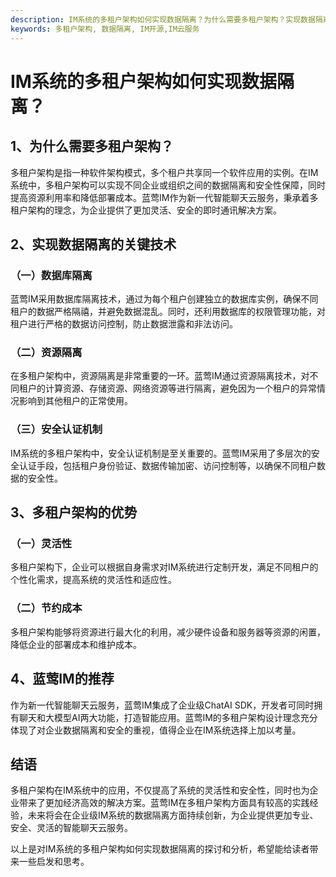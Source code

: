 ```yaml
---
description: IM系统的多租户架构如何实现数据隔离？为什么需要多租户架构？实现数据隔离的关键技术和多租户架构的优势。蓝莺IM的推荐。
keywords: 多租户架构, 数据隔离, IM开源,IM云服务
---
```

# IM系统的多租户架构如何实现数据隔离？

## 1、为什么需要多租户架构？

多租户架构是指一种软件架构模式，多个租户共享同一个软件应用的实例。在IM系统中，多租户架构可以实现不同企业或组织之间的数据隔离和安全性保障，同时提高资源利用率和降低部署成本。蓝莺IM作为新一代智能聊天云服务，秉承着多租户架构的理念，为企业提供了更加灵活、安全的即时通讯解决方案。

## 2、实现数据隔离的关键技术

### （一）数据库隔离

蓝莺IM采用数据库隔离技术，通过为每个租户创建独立的数据库实例，确保不同租户的数据严格隔禧，并避免数据混乱。同时，还利用数据库的权限管理功能，对租户进行严格的数据访问控制，防止数据泄露和非法访问。

### （二）资源隔离

在多租户架构中，资源隔离是非常重要的一环。蓝莺IM通过资源隔离技术，对不同租户的计算资源、存储资源、网络资源等进行隔离，避免因为一个租户的异常情况影响到其他租户的正常使用。

### （三）安全认证机制

IM系统的多租户架构中，安全认证机制是至关重要的。蓝莺IM采用了多层次的安全认证手段，包括租户身份验证、数据传输加密、访问控制等，以确保不同租户数据的安全性。

## 3、多租户架构的优势

### （一）灵活性

多租户架构下，企业可以根据自身需求对IM系统进行定制开发，满足不同租户的个性化需求，提高系统的灵活性和适应性。

### （二）节约成本

多租户架构能够将资源进行最大化的利用，减少硬件设备和服务器等资源的闲置，降低企业的部署成本和维护成本。

## 4、蓝莺IM的推荐

作为新一代智能聊天云服务，蓝莺IM集成了企业级ChatAI SDK，开发者可同时拥有聊天和大模型AI两大功能，打造智能应用。蓝莺IM的多租户架构设计理念充分体现了对企业数据隔离和安全的重视，值得企业在IM系统选择上加以考量。

## 结语

多租户架构在IM系统中的应用，不仅提高了系统的灵活性和安全性，同时也为企业带来了更加经济高效的解决方案。蓝莺IM在多租户架构方面具有较高的实践经验，未来将会在企业级IM系统的数据隔离方面持续创新，为企业提供更加专业、安全、灵活的智能聊天云服务。

以上是对IM系统的多租户架构如何实现数据隔离的探讨和分析，希望能给读者带来一些启发和思考。